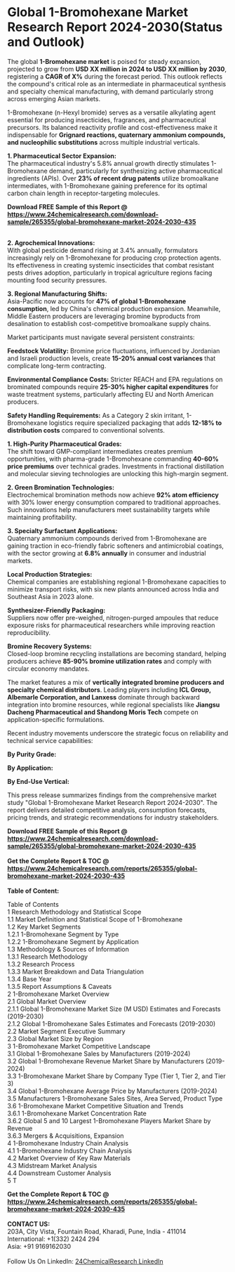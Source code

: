 <h1>Global 1-Bromohexane Market Research Report 2024-2030(Status and Outlook)</h1><p>The global <strong>1-Bromohexane market</strong> is poised for steady expansion, projected to grow from <strong>USD XX million in 2024 to USD XX million by 2030</strong>, registering a <strong>CAGR of X%</strong> during the forecast period. This outlook reflects the compound's critical role as an intermediate in pharmaceutical synthesis and specialty chemical manufacturing, with demand particularly strong across emerging Asian markets.</p><p>1-Bromohexane (n-Hexyl bromide) serves as a versatile alkylating agent essential for producing insecticides, fragrances, and pharmaceutical precursors. Its balanced reactivity profile and cost-effectiveness make it indispensable for <strong>Grignard reactions, quaternary ammonium compounds, and nucleophilic substitutions</strong> across multiple industrial verticals.</p><p><strong>1. Pharmaceutical Sector Expansion:</strong><br>
The pharmaceutical industry's 5.8% annual growth directly stimulates 1-Bromohexane demand, particularly for synthesizing active pharmaceutical ingredients (APIs). Over <strong>23% of recent drug patents</strong> utilize bromoalkane intermediates, with 1-Bromohexane gaining preference for its optimal carbon chain length in receptor-targeting molecules.</p><div><b>Download FREE Sample of this Report @ 
            <a href="https://www.24chemicalresearch.com/download-sample/265355/global-bromohexane-market-2024-2030-435">
            https://www.24chemicalresearch.com/download-sample/265355/global-bromohexane-market-2024-2030-435</a></b></div><br><p><strong>2. Agrochemical Innovations:</strong><br>
With global pesticide demand rising at 3.4% annually, formulators increasingly rely on 1-Bromohexane for producing crop protection agents. Its effectiveness in creating systemic insecticides that combat resistant pests drives adoption, particularly in tropical agriculture regions facing mounting food security pressures.</p><p><strong>3. Regional Manufacturing Shifts:</strong><br>
Asia-Pacific now accounts for <strong>47% of global 1-Bromohexane consumption</strong>, led by China's chemical production expansion. Meanwhile, Middle Eastern producers are leveraging bromine byproducts from desalination to establish cost-competitive bromoalkane supply chains.</p><p>Market participants must navigate several persistent constraints:</p><p><strong>Feedstock Volatility:</strong> Bromine price fluctuations, influenced by Jordanian and Israeli production levels, create <strong>15-20% annual cost variances</strong> that complicate long-term contracting.</p><p><strong>Environmental Compliance Costs:</strong> Stricter REACH and EPA regulations on brominated compounds require <strong>25-30% higher capital expenditures</strong> for waste treatment systems, particularly affecting EU and North American producers.</p><p><strong>Safety Handling Requirements:</strong> As a Category 2 skin irritant, 1-Bromohexane logistics require specialized packaging that adds <strong>12-18% to distribution costs</strong> compared to conventional solvents.</p><p><strong>1. High-Purity Pharmaceutical Grades:</strong><br>
The shift toward GMP-compliant intermediates creates premium opportunities, with pharma-grade 1-Bromohexane commanding <strong>40-60% price premiums</strong> over technical grades. Investments in fractional distillation and molecular sieving technologies are unlocking this high-margin segment.</p><p><strong>2. Green Bromination Technologies:</strong><br>
Electrochemical bromination methods now achieve <strong>92% atom efficiency</strong> with 30% lower energy consumption compared to traditional approaches. Such innovations help manufacturers meet sustainability targets while maintaining profitability.</p><p><strong>3. Specialty Surfactant Applications:</strong><br>
Quaternary ammonium compounds derived from 1-Bromohexane are gaining traction in eco-friendly fabric softeners and antimicrobial coatings, with the sector growing at <strong>6.8% annually</strong> in consumer and industrial markets.</p><p><strong>Local Production Strategies:</strong><br>
	Chemical companies are establishing regional 1-Bromohexane capacities to minimize transport risks, with six new plants announced across India and Southeast Asia in 2023 alone.</p><p><strong>Synthesizer-Friendly Packaging:</strong><br>
	Suppliers now offer pre-weighed, nitrogen-purged ampoules that reduce exposure risks for pharmaceutical researchers while improving reaction reproducibility.</p><p><strong>Bromine Recovery Systems:</strong><br>
	Closed-loop bromine recycling installations are becoming standard, helping producers achieve <strong>85-90% bromine utilization rates</strong> and comply with circular economy mandates.</p><p>The market features a mix of <strong>vertically integrated bromine producers and specialty chemical distributors</strong>. Leading players including <strong>ICL Group, Albemarle Corporation, and Lanxess</strong> dominate through backward integration into bromine resources, while regional specialists like <strong>Jiangsu Dacheng Pharmaceutical and Shandong Moris Tech</strong> compete on application-specific formulations.</p><p>Recent industry movements underscore the strategic focus on reliability and technical service capabilities:</p><p><strong>By Purity Grade:</strong></p><p><strong>By Application:</strong></p><p><strong>By End-Use Vertical:</strong></p><p>This press release summarizes findings from the comprehensive market study "Global 1-Bromohexane Market Research Report 2024-2030". The report delivers detailed competitive analysis, consumption forecasts, pricing trends, and strategic recommendations for industry stakeholders.</p><div><b>Download FREE Sample of this Report @ 
            <a href="https://www.24chemicalresearch.com/download-sample/265355/global-bromohexane-market-2024-2030-435">
            https://www.24chemicalresearch.com/download-sample/265355/global-bromohexane-market-2024-2030-435</a></b></div><br><div><b>Get the Complete Report & TOC @ 
            <a href="https://www.24chemicalresearch.com/reports/265355/global-bromohexane-market-2024-2030-435">
            https://www.24chemicalresearch.com/reports/265355/global-bromohexane-market-2024-2030-435</a></b></div><br>
            <b>Table of Content:</b><p>Table of Contents<br />
1 Research Methodology and Statistical Scope<br />
1.1 Market Definition and Statistical Scope of 1-Bromohexane<br />
1.2 Key Market Segments<br />
1.2.1 1-Bromohexane Segment by Type<br />
1.2.2 1-Bromohexane Segment by Application<br />
1.3 Methodology & Sources of Information<br />
1.3.1 Research Methodology<br />
1.3.2 Research Process<br />
1.3.3 Market Breakdown and Data Triangulation<br />
1.3.4 Base Year<br />
1.3.5 Report Assumptions & Caveats<br />
2 1-Bromohexane Market Overview<br />
2.1 Global Market Overview<br />
2.1.1 Global 1-Bromohexane Market Size (M USD) Estimates and Forecasts (2019-2030)<br />
2.1.2 Global 1-Bromohexane Sales Estimates and Forecasts (2019-2030)<br />
2.2 Market Segment Executive Summary<br />
2.3 Global Market Size by Region<br />
3 1-Bromohexane Market Competitive Landscape<br />
3.1 Global 1-Bromohexane Sales by Manufacturers (2019-2024)<br />
3.2 Global 1-Bromohexane Revenue Market Share by Manufacturers (2019-2024)<br />
3.3 1-Bromohexane Market Share by Company Type (Tier 1, Tier 2, and Tier 3)<br />
3.4 Global 1-Bromohexane Average Price by Manufacturers (2019-2024)<br />
3.5 Manufacturers 1-Bromohexane Sales Sites, Area Served, Product Type<br />
3.6 1-Bromohexane Market Competitive Situation and Trends<br />
3.6.1 1-Bromohexane Market Concentration Rate<br />
3.6.2 Global 5 and 10 Largest 1-Bromohexane Players Market Share by Revenue<br />
3.6.3 Mergers & Acquisitions, Expansion<br />
4 1-Bromohexane Industry Chain Analysis<br />
4.1 1-Bromohexane Industry Chain Analysis<br />
4.2 Market Overview of Key Raw Materials<br />
4.3 Midstream Market Analysis<br />
4.4 Downstream Customer Analysis<br />
5 T</p><div><b>Get the Complete Report & TOC @ 
            <a href="https://www.24chemicalresearch.com/reports/265355/global-bromohexane-market-2024-2030-435">
            https://www.24chemicalresearch.com/reports/265355/global-bromohexane-market-2024-2030-435</a></b></div><br><b>CONTACT US:</b><br>
            203A, City Vista, Fountain Road, Kharadi, Pune, India - 411014<br>
            International: +1(332) 2424 294<br>
            Asia: +91 9169162030 <br><br>
            Follow Us On LinkedIn: <a href="https://www.linkedin.com/company/24chemicalresearch/">24ChemicalResearch LinkedIn</a>